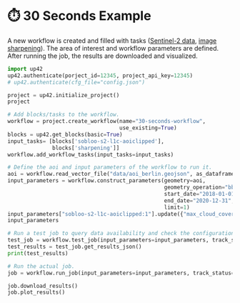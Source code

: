 # :stopwatch: 30 Seconds Example

A new workflow is created and filled with tasks ([Sentinel-2 data](https://marketplace.up42.com/block/3a381e6b-acb7-4cec-ae65-50798ce80e64), 
[image sharpening](https://marketplace.up42.com/block/e374ea64-dc3b-4500-bb4b-974260fb203e)). 
The area of interest and workflow parameters are defined. After running the job, 
the results are downloaded and visualized.


```python
import up42
up42.authenticate(porject_id=12345, project_api_key=12345)
# up42.authenticate(cfg_file="config.json")

project = up42.initialize_project()
project
```


```python
# Add blocks/tasks to the workflow.
workflow = project.create_workflow(name="30-seconds-workflow", 
                                   use_existing=True)
blocks = up42.get_blocks(basic=True)
input_tasks= [blocks['sobloo-s2-l1c-aoiclipped'], 
              blocks['sharpening']]
workflow.add_workflow_tasks(input_tasks=input_tasks)
```


```python
# Define the aoi and input parameters of the workflow to run it.
aoi = workflow.read_vector_file("data/aoi_berlin.geojson", as_dataframe=True)
input_parameters = workflow.construct_parameters(geometry=aoi, 
                                                 geometry_operation="bbox", 
                                                 start_date="2018-01-01",
                                                 end_date="2020-12-31",
                                                 limit=1)
input_parameters["sobloo-s2-l1c-aoiclipped:1"].update({"max_cloud_cover":60})
input_parameters
```


```python
# Run a test job to query data availability and check the configuration.
test_job = workflow.test_job(input_parameters=input_parameters, track_status=True)
test_results = test_job.get_results_json()
print(test_results)
```

```python
# Run the actual job.
job = workflow.run_job(input_parameters=input_parameters, track_status=True)
```


```python
job.download_results()
job.plot_results()
```
